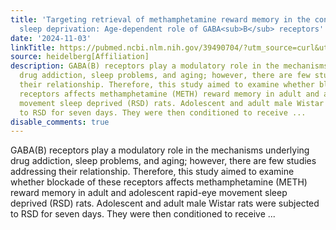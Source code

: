 ```yaml
---
title: 'Targeting retrieval of methamphetamine reward memory in the context of REM
  sleep deprivation: Age-dependent role of GABA<sub>B</sub> receptors'
date: '2024-11-03'
linkTitle: https://pubmed.ncbi.nlm.nih.gov/39490704/?utm_source=curl&utm_medium=rss&utm_campaign=pubmed-2&utm_content=1FakS-2QOkCT8HsMOQP1bCRQ4YzyumYOmxmF0moLsQ3dFB1E9V&fc=20220326224207&ff=20241104202650&v=2.18.0.post9+e462414
source: heidelberg[Affiliation]
description: GABA(B) receptors play a modulatory role in the mechanisms underlying
  drug addiction, sleep problems, and aging; however, there are few studies addressing
  their relationship. Therefore, this study aimed to examine whether blockade of these
  receptors affects methamphetamine (METH) reward memory in adult and adolescent rapid-eye
  movement sleep deprived (RSD) rats. Adolescent and adult male Wistar rats were subjected
  to RSD for seven days. They were then conditioned to receive ...
disable_comments: true
---
```

GABA(B) receptors play a modulatory role in the mechanisms underlying drug addiction, sleep problems, and aging; however, there are few studies addressing their relationship. Therefore, this study aimed to examine whether blockade of these receptors affects methamphetamine (METH) reward memory in adult and adolescent rapid-eye movement sleep deprived (RSD) rats. Adolescent and adult male Wistar rats were subjected to RSD for seven days. They were then conditioned to receive ...